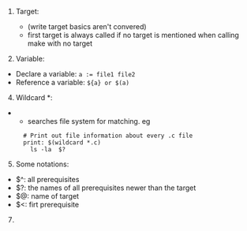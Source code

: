 
1. Target: 
   - (write target basics aren't convered)
   - first target is always called if no target is mentioned when calling make with no target
 
 3. Variable:
  - Declare a variable: `a := file1 file2`
  - Reference a variable: `${a} or $(a)`
  
 4. Wildcard *:
  - * searches file system for matching. eg
    ```
      # Print out file information about every .c file
      print: $(wildcard *.c)
	    ls -la  $?
    ```
    
5. Some notations: 
  - $^: all prerequisites
  - $?: the names of all prerequisites newer than the target
  - $@: name of target
  - $<: firt prerequisite
7. 
